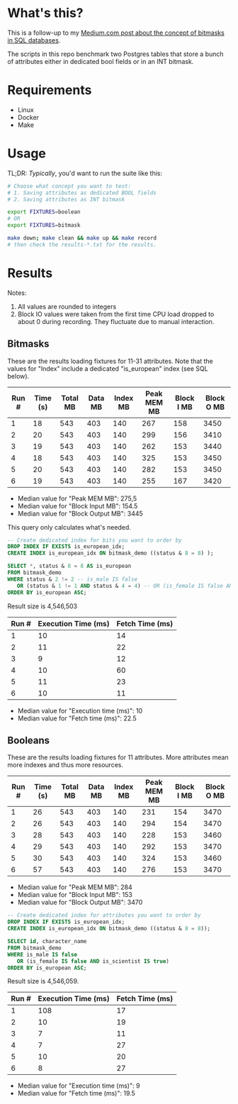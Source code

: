 # What's this?

This is a follow-up to
my [Medium.com post about the concept of bitmasks in SQL databases](https://medium.com/learning-sql/efficient-dbms-storage-of-yes-no-attributes-349d7b4c2ccd).

The scripts in this repo benchmark two Postgres tables that store a bunch of attributes either in dedicated bool fields
or in an INT bitmask.

# Requirements

- Linux
- Docker
- Make

# Usage

TL;DR: *Typically*, you'd want to run the suite like this:

```bash
# Choose what concept you want to test:
# 1. Saving attributes as dedicated BOOL fields
# 2. Saving attributes as INT bitmask

export FIXTURES=boolean
# OR
export FIXTURES=bitmask
```

```bash
make down; make clean && make up && make record 
# then check the results-*.txt for the results.
```

# Results

Notes:

1. All values are rounded to integers
2. Block IO values were taken from the first time CPU load dropped to about 0 during recording. They fluctuate due to
   manual interaction.

## Bitmasks

These are the results loading fixtures for 11-31 attributes. Note that the values for "Index" 
include a dedicated "is_european" index (see SQL below).

| Run # | Time (s) | Total MB | Data MB | Index MB | Peak MEM MB | Block I MB | Block O MB |
|-------|----------|----------|---------|----------|-------------|------------|------------|
| 1     | 18       | 543      | 403     | 140      | 267         | 158        | 3450       |
| 2     | 20       | 543      | 403     | 140      | 299         | 156        | 3410       |
| 3     | 19       | 543      | 403     | 140      | 262         | 153        | 3440       |
| 4     | 18       | 543      | 403     | 140      | 325         | 153        | 3450       |
| 5     | 20       | 543      | 403     | 140      | 282         | 153        | 3450       |
| 6     | 19       | 543      | 403     | 140      | 255         | 167        | 3420       |

* Median value for "Peak MEM MB": 275,5
* Median value for "Block Input MB": 154.5
* Median value for "Block Output MB": 3445

This query only calculates what's needed.

```sql
-- Create dedicated index for bits you want to order by
DROP INDEX IF EXISTS is_european_idx;
CREATE INDEX is_european_idx ON bitmask_demo ((status & 8 = 8) );

SELECT *, status & 8 = 8 AS is_european
FROM bitmask_demo
WHERE status & 2 != 2 -- is_male IS false
   OR (status & 1 != 1 AND status & 4 = 4) -- OR (is_female IS false AND is_scientist IS true)
ORDER BY is_european ASC;
```

Result size is 4,546,503

| Run # | Execution Time (ms) | Fetch Time (ms) |
|-------|---------------------|-----------------|
| 1     | 10                  | 14              |
| 2     | 11                  | 22              |
| 3     | 9                   | 12              |
| 4     | 10                  | 60              |
| 5     | 11                  | 23              |
| 6     | 10                  | 11              |

* Median value for "Execution time (ms)": 10
* Median value for "Fetch time (ms)": 22.5

## Booleans

These are the results loading fixtures for 11 attributes. More attributes mean more indexes and thus
more resources.

| Run # | Time (s) | Total MB | Data MB | Index MB | Peak MEM MB | Block I MB | Block O MB |
|-------|----------|----------|---------|----------|-------------|------------|------------|
| 1     | 26       | 543      | 403     | 140      | 231         | 154        | 3470       |
| 2     | 26       | 543      | 403     | 140      | 294         | 154        | 3470       |
| 3     | 28       | 543      | 403     | 140      | 228         | 153        | 3460       |
| 4     | 29       | 543      | 403     | 140      | 292         | 153        | 3470       |
| 5     | 30       | 543      | 403     | 140      | 324         | 153        | 3460       |
| 6     | 57       | 543      | 403     | 140      | 276         | 153        | 3470       |

* Median value for "Peak MEM MB": 284
* Median value for "Block Input MB": 153
* Median value for "Block Output MB": 3470

```sql
-- Create dedicated index for attributes you want to order by
DROP INDEX IF EXISTS is_european_idx;
CREATE INDEX is_european_idx ON bitmask_demo ((status & 8 = 8));

SELECT id, character_name
FROM bitmask_demo
WHERE is_male IS false
   OR (is_female IS false AND is_scientist IS true)
ORDER BY is_european ASC;
```

Result size is 4,546,059.

| Run # | Execution Time (ms) | Fetch Time (ms) |
|-------|---------------------|-----------------|
| 1     | 108                 | 17              |
| 2     | 10                  | 19              |
| 3     | 7                   | 11              |
| 4     | 7                   | 27              |
| 5     | 10                  | 20              |
| 6     | 8                   | 27              |

* Median value for "Execution time (ms)": 9
* Median value for "Fetch time (ms)": 19.5